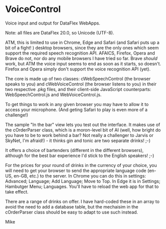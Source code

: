 # VoiceControl
Voice input and output for DataFlex WebApps.

Note: all files are DataFlex 20.0, so Unicode (UTF-8).

ATM, this is limited to use in Chrome, Edge and Safari (and Safari puts up a 
bit of a fight! <g>) desktop browsers, since they are the only ones which seem
support the required speech recognition API.  AFAICS, Firefox, Opera and Brave
do not, nor do any mobile browsers I have tried so far.  Brave *should* work,
but ATM the voice input seems to end as soon as it starts, so doesn't.
Firefox and Opera simply don't support the voice recognition API (yet).

The core is made up of two classes: cWebSpeechControl (the browser speaks to
you) and cWebVoiceControl (the browser listens to you) in their two respective
.pkg files, and their client-side JavaScript counterparts: WebSpeechControl.js
and WebVoiceControl.js.

To get things to work in any given browser you may have to allow it to access
your microphone.  (And geting Safari to play is even more of a challenge!)

The sample "In the bar" view lets you test out the interface.  It makes use of
the cOrderParser class, which is a moron-level bit of AI (well, how bright do
you have to be to work behind a bar? <g>  Not really a challenger to Jarvis or
SkyNet, I'm afraid!) - it thinks gin and tonic are two separate drinks! ;-)

It offers a choice of bartenders (different in the different browsers),
although for the best bar experience I'd stick to the English speakers! ;-)

For the prices for your round of drinks in the currency of your choice, you
will need to get your browser to send the appropriate language code (en-US, 
en-GB, etc.) to the server.  In Chrome you can do this in settings: Advanced;
Language; Add Language; Move to Top.  In Edge it is in Settings; Hambutger
Menu; Languages.  You'll have to reload the web app for that to take effect.

There are a range of drinks on offer.  I have hard-coded these in an array to
avoid the need to add a database table, but the mechaisim in the cOrderParser
class should be easy to adapt to use such instead.

Mike
